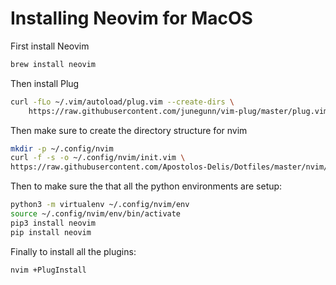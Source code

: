 # Installing Neovim for MacOS

First install Neovim

```bash
brew install neovim
```

Then install Plug
```bash
curl -fLo ~/.vim/autoload/plug.vim --create-dirs \
    https://raw.githubusercontent.com/junegunn/vim-plug/master/plug.vim
```

Then make sure to create the directory structure for nvim

```bash
mkdir -p ~/.config/nvim
curl -f -s -o ~/.config/nvim/init.vim \
https://raw.githubusercontent.com/Apostolos-Delis/Dotfiles/master/nvim/.nvimrc
```
Then to make sure the that all the python environments are setup:
```bash
python3 -m virtualenv ~/.config/nvim/env
source ~/.config/nvim/env/bin/activate
pip3 install neovim
pip install neovim
```
Finally to install all the plugins:
```bash
nvim +PlugInstall
```
